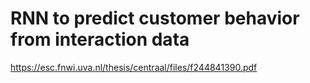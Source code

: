 # RNN to predict customer behavior from interaction data

https://esc.fnwi.uva.nl/thesis/centraal/files/f244841390.pdf

